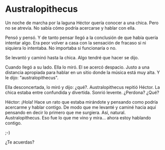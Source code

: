 
# Australopithecus

Un noche de marcha por la laguna Héctor quería conocer a una chica.
Pero no se atrevía. No sabía cómo podría acercarse y hablar con ella.

Pensó y pensó. Y de tanto pensar llegó a la conclusión de que había quería
intentar algo. Era peor volver a casa con la sensación de fracaso si ni siquiera
lo intentaba. No importaba si funcionaría o no.

Se levantó y caminó hasta la chica. Algo tendré que hacer se dijo.

Cuando llegó a su lado. Ella lo miró. El se acercó despacio. Justo a una distancia
apropiada para hablar en un sitio donde la música está muy alta. Y le dijo:
"australopithecus".

Ella desconcertada, lo miró y dijo: ¿qué?. Australopithecus repitió Héctor.
La chica estaba entre confundida y divertida. Sonrió levente. ¿Perdona? ¿Qué?

Héctor: ¡Hola! Hace un rato que estaba mirándote y pensando como podría
acercarme y hablar contigo. De modo que me levanté y caminé hacia aquí
pensando en decir lo primero que me surgiera. Así, natural. Australopithecus.
Eso fue lo que me vino y mira... ahora estoy hablando contigo.

;-)

¿Te acuerdas?
